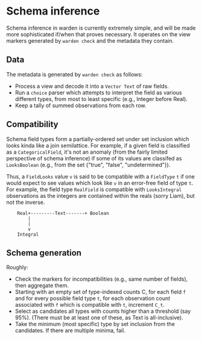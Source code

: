 # Schema inference

Schema inference in warden is currently extremely simple, and will be
made more sophisticated if/when that proves necessary. It operates on
the view markers generated by `warden check` and the metadata they
contain.

## Data

The metadata is generated by `warden check` as follows:

 - Process a view and decode it into a `Vector Text` of raw fields.
 - Run a `choice` parser which attempts to interpret the field as
   various different types, from most to least specific (e.g., Integer
   before Real).
 - Keep a tally of summed observations from each row.

## Compatibility

Schema field types form a partially-ordered set under set inclusion
which looks kinda like a join semilattice. For example, if a given
field is classified as a  `CategoricalField`, it's not an anomaly
(from the fairly limited perspective of schema inference) if some of
its values are classifed as `LooksBoolean` (e.g., from the set
{"true", "false", "undetermined"}).

Thus, a `FieldLooks` value `v` is said to be compatible with a
`FieldType` `t` if one would expect to see values which look like `v`
in an error-free field of type `t`. For example, the field type
`RealField` is compatible with `LooksIntegral` observations as the
integers are contained within the reals (sorry Liam), but not the
inverse.

```
    Real+---------Text-------+ Boolean
        |
        |
        v
    Integral
```

## Schema generation

Roughly:

 - Check the markers for incompatibilities (e.g., same number of
   fields), then aggregate them.
 - Starting with an empty set of type-indexed counts C, for each field
   `f` and for every possible field type `t`, for each 
   observation count associated with `f` which is compatible with `t`,
   increment `C_t`.
 - Select as candidates all types with counts higher than a threshold
   (say 95%). (There must be at least one of these, as Text is
   all-inclusive).
 - Take the minimum (most specific) type by set inclusion from the
   candidates. If there are multiple minima, fail.
